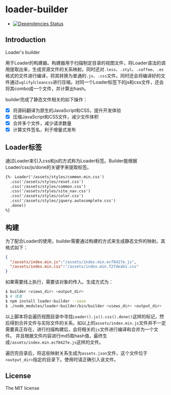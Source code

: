 loader-builder
==============

- [![Dependencies Status](https://david-dm.org/JacksonTian/loader-builder.png)](https://david-dm.org/JacksonTian/loader-builder)

## Introduction

Loader's builder

用于Loader的构建器。构建器用于扫描制定目录的视图文件，将Loader语法的调用提取出来，生成资源文件的关系映射。同时还对`.less`、`.styl`、`.coffee`、`.es`格式的文件进行编译，将其转换为普通的`.js`、`.css`文件。同时还会将编译好的文件通过`uglify`/`cleancss`进行压缩。对同一个Loader标签下的js和css文件，还会将其combo成一个文件，并计算出hash。

builder完成了静态文件相关的如下操作：

- [x] 将源码翻译为原生的JavaScript和CSS，提升开发体验
- [x] 压缩JavaScript和CSS文件，减少文件体积
- [x] 合并多个文件，减少请求数量
- [x] 计算文件签名，利于增量式发布

## Loader标签
通过Loader来引入css和js的方式称为Loader标签。Builder能根据Loader/css/js/done的关键字来提取标签。

```html
{%- Loader('/assets/styles/common.min.css')
  .css('/assets/styles/reset.css')
  .css('/assets/styles/common.css')
  .css('/assets/styles/site_nav.css')
  .css('/assets/styles/color.css')
  .css('/assets/styles/jquery.autocomplete.css')
  .done()
%}
```

## 构建
为了配合Loader的使用，builder需要通过构建的方式来生成静态文件的映射。其格式如下：

```json
{
  "/assets/index.min.js":"/assets/index.min.ecf8427e.js",
  "/assets/index.min.css":"/assets/index.min.f2fdeab1.css"
}
```

如果需要线上执行，需要该对象的传入。生成方式为：

```sh
$ builder <views_dir> <output_dir>
$ # 或者
$ npm install loader-builder --save
$ ./node_modules/loader-builder/bin/builder <views_dir> <output_dir>
```

以上脚本将会遍历视图目录中寻找`Loader().js().css().done()`这样的标记，然后得到合并文件与实际文件的关系。如以上的`assets/index.min.js`文件并不一定需要真正存在，进行扫描构建后，会将相关的`js`文件进行编译和合并为一个文件。
并且根据文件内容进行md5取hash值，最终生成`/assets/index.min.ecf8427e.js`这样的文件。

遍历完目录后，将这些映射关系生成为`assets.json`文件，这个文件位于`<output_dir>`指定的目录下。使用时请正确引入该文件。

## License
The MIT license
